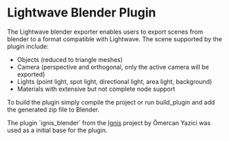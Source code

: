 # Lightwave Blender Plugin

The Lightwave blender exporter enables users to export scenes from blender to a format compatible with Lightwave.
The scene supported by the plugin include: 
 - Objects (reduced to triangle meshes)
 - Camera (perspective and orthogonal, only the active camera will be exported)
 - Lights (point light, spot light, directional light, area light, background)
 - Materials with extensive but not complete node support

To build the plugin simply compile the project or run build_plugin and add the generated zip file to Blender.

The plugin ´ignis_blender´ from the [Ignis](https://github.com/PearCoding/Ignis) project by Ömercan Yazici was used as a initial base for the plugin.
